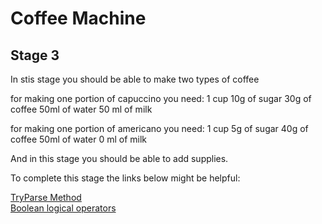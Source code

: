 # Coffee Machine

## Stage 3

In stis stage you should be able to make two types of coffee

for making one portion of capuccino you need:
1 cup
10g of sugar
30g of coffee
50ml of water
50 ml of milk

for making one portion of americano you need:
1 cup
5g of sugar
40g of coffee
50ml of water
0 ml of milk

And in this stage you should be able to add supplies.

To complete this stage the links below might be helpful:

[TryParse Method](https://docs.microsoft.com/en-us/dotnet/api/system.int32.tryparse?view=net-5.0)  
[Boolean logical operators](https://docs.microsoft.com/en-us/dotnet/csharp/language-reference/operators/boolean-logical-operators)
